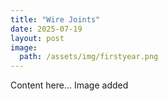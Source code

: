 ```yaml
---
title: "Wire Joints"
date: 2025-07-19
layout: post
image:
  path: /assets/img/firstyear.png
---
```

Content here...
Image added
